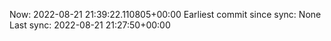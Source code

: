 Now: 2022-08-21 21:39:22.110805+00:00 Earliest commit since sync: None Last sync: 2022-08-21 21:27:50+00:00
